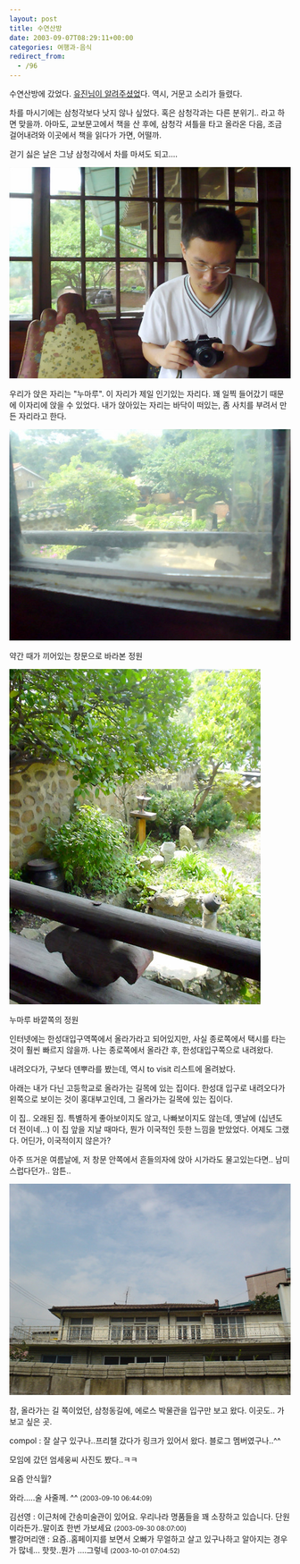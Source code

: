 ```yaml
---
layout: post
title: 수연산방
date: 2003-09-07T08:29:11+00:00
categories: 여행과-음식
redirect_from:
  - /96
---
```


수연산방에 갔었다. <a href="/194">유진님이 알려주셨었</a>다. 역시, 거문고 소리가 들렸다.

차를 마시기에는 삼청각보다 낫지 않나 싶었다. 혹은 삼청각과는 다른 분위기.. 라고 하면 맞을까. 아마도, 교보문고에서 책을 산 후에, 삼청각 셔틀을 타고 올라온 다음, 조금 걸어내려와 이곳에서 책을 읽다가 가면, 어떨까.

걷기 싫은 날은 그냥 삼청각에서 차를 마셔도 되고....

![ ](/assets/media/logs_archives_DSC01556.jpg)

우리가 앉은 자리는 "누마루". 이 자리가 제일 인기있는 자리다. 꽤 일찍 들어갔기 때문에 이자리에 앉을 수 있었다. 내가 앉아있는 자리는 바닥이 떠있는, 좀 사치를 부려서 만든 자리라고 한다.

![ ](/assets/media/logs_archives_DSC01559.jpg)

약간 때가 끼어있는 창문으로 바라본 정원

![ ](/assets/media/logs_archives_DSC01562.jpg)

누마루 바깥쪽의 정원

인터넷에는 한성대입구역쪽에서 올라가라고 되어있지만, 사실 종로쪽에서 택시를 타는 것이 훨씬 빠르지 않을까. 나는 종로쪽에서 올라간 후, 한성대입구쪽으로 내려왔다.

내려오다가, 구보다 덴뿌라를 봤는데, 역시 to visit 리스트에 올려놨다.

아래는 내가 다닌 고등학교로 올라가는 길목에 있는 집이다. 한성대 입구로 내려오다가 왼쪽으로 보이는 것이 홍대부고인데, 그 올라가는 길목에 있는 집이다.

이 집.. 오래된 집. 특별하게 좋아보이지도 않고, 나빠보이지도 않는데, 옛날에 (십년도 더 전이네...) 이 집 앞을 지날 때마다, 뭔가 이국적인 듯한 느낌을 받았었다. 어제도 그랬다. 어딘가, 이국적이지 않은가?

아주 뜨거운 여름날에, 저 창문 안쪽에서 흔들의자에 앉아 시가라도 물고있는다면.. 남미스럽다던가.. 암튼..

![ ](/assets/media/logs_archives_DSC01575.jpg)

참, 올라가는 길 쪽이었던, 삼청동길에, 에로스 박물관을 입구만 보고 왔다. 이곳도.. 가보고 싶은 곳.
<div id=comments>
<div class=comment>
<!--- cmt:205 --->
<!--- mail: --->
<!--- parent:0 --->
compol : 
잘 살구 있구나..프리챌 갔다가 링크가 있어서 왔다.
블로그 멤버였구나..^^

모임에 갔던 엄세웅씨 사진도 봤다..ㅋㅋ

요즘 안식월?

와라.....술 사줄께. ^^
 <small>(2003-09-10 06:44:09)</small>
</div>
<div class=comment>
<!--- cmt:206 --->
<!--- mail: --->
<!--- parent:0 --->
김선영 : 
이근처에 간송미술관이 있어요. 우리나라 명품들을 꽤 소장하고 있습니다. 단원이라든가..말이죠
한번 가보세요
 <small>(2003-09-30 08:07:00)</small>
</div>
<div class=comment>
<!--- cmt:207 --->
<!--- mail: --->
<!--- parent:0 --->
빨강머리앤 : 
요즘..홈페이지를 보면서
오빠가 무얼하고 살고 있구나하고 알아지는 경우가 
많네...
핫핫..뭔가 ....그렇네
 <small>(2003-10-01 07:04:52)</small>
</div>
</div>
